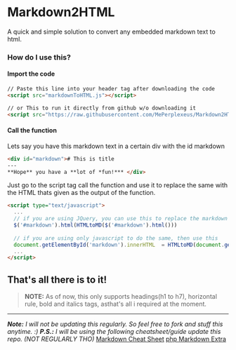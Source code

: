 # Markdown2HTML
A quick and simple solution to convert any embedded markdown text to html.

### How do I use this?
#### Import the code
```html
// Paste this line into your header tag after downloading the code
<script src="markdownToHTML.js"></script>

// or This to run it directly from github w/o downloading it
<script src="https://raw.githubusercontent.com/MePerplexeus/Markdown2HTML/master/markdownToHTML.js"></script>
```

#### Call the function
Lets say you have this markdown text in a certain div with the id markdown
```html
<div id="markdown"># This is title
---
**Hope** you have a **lot of *fun!*** </div>
```
Just go to the script tag call the function and use it to replace the same with the HTML thats given as the output of the function.
```html
<script type="text/javascript">
  ...
  // if you are using JQuery, you can use this to replace the markdown div's content with HTML
  $('#markdown').html(HTMLtoMD($('#markdown').html()))
  
  // if you are using only javascript to do the same, then use this
  document.getElementById('markdown').innerHTML  = HTMLtoMD(document.getElementById('markdown').innerHTML);
  ...
</script>
```
## That's all there is to it!

> **NOTE:**
> As of now, this only supports headings(h1 to h7), horizontal rule, bold and italics tags, asthat's all i required at the moment.
---

***Note:** I will not be updating this regularly. So feel free to fork and stuff this anytime. :)*
***P.S.:** I will be using the following cheatsheet/guide update this repo. (NOT REGULARLY THO)*
[Markdown Cheat Sheet](https://www.markdownguide.org/cheat-sheet/)
[php Markdown Extra](https://michelf.ca/projects/php-markdown/extra/)
